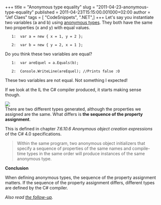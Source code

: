 +++
title = "Anonymous type equality"
slug = "2011-04-23-anonymous-type-equality"
published = 2011-04-23T15:15:00.001000+02:00
author = "Jef Claes"
tags = [ "CodeSnippets", ".NET",]
+++
Let's say you instantiate two variables (a and b) using [anonymous
types](http://msdn.microsoft.com/en-us/library/bb397696.aspx). They both
have the same two properties (x and y) with equal values.  
  

       1:  var a = new { x = 1, y = 2 };

       2:  var b = new { y = 2, x = 1 };

  
Do you think these two variables are equal?  
  

       1:  var areEquel = a.Equals(b);

       2:  Console.WriteLine(areEquel); //Prints false :O

  
These two variables are not equal. Not something I expected!  
  
If we look at the IL the C\# compiler produced, it starts making sense
though.  
  
[![](/post/images/thumbnails/2011-04-23-anonymous-type-equality-AnonymousTypeEquality.PNG)](/post/images/2011-04-23-anonymous-type-equality-AnonymousTypeEquality.PNG)  
There are two different types generated, although the properties we
assigned are the same. What differs is **the sequence of the property
assignment**.  
  
This is defined in chapter *7.6.10.6 Anonymous object creation
expressions* of the C\# 4.0 specifications.  

> Within the same program, two anonymous object initializers that
> specify a sequence of properties of the same names and compile-time
> types in the same order will produce instances of the same anonymous
> type.

  
**Conclusion**  
  
When defining anonymous types, the sequence of the property assignment
matters. If the sequence of the property assignment differs, different
types are defined by the C\# compiler.  
  
<span style="font-style:italic;">Also read [the
follow-up](http://jclaes.blogspot.com/2011/04/anonymous-type-equality-follow-up.html).</span>
